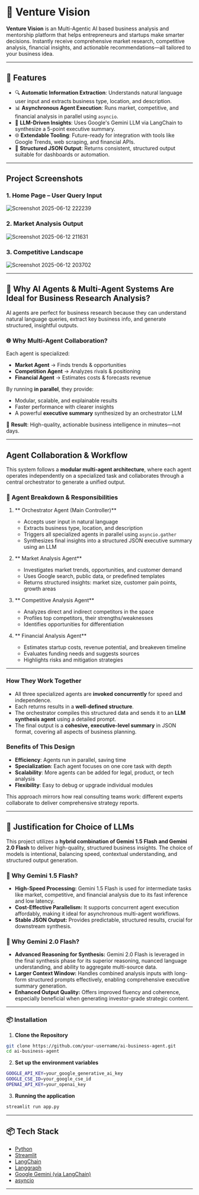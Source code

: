 # 🚀 Venture Vision

**Venture Vision** is an Multi-Agentic AI based business analysis and mentorship platform that helps entrepreneurs and startups make smarter decisions. Instantly receive comprehensive market research, competitive analysis, financial insights, and actionable recommendations—all tailored to your business idea.

---

## 🌟 Features

- 🔍 **Automatic Information Extraction**: Understands natural language user input and extracts business type, location, and description.
- 📊 **Asynchronous Agent Execution**: Runs market, competitive, and financial analysis in parallel using `asyncio`.
- 🧠 **LLM-Driven Insights**: Uses Google's Gemini LLM via LangChain to synthesize a 5-point executive summary.
- 🌐 **Extendable Tooling**: Future-ready for integration with tools like Google Trends, web scraping, and financial APIs.
- 📄 **Structured JSON Output**: Returns consistent, structured output suitable for dashboards or automation.


---
## Project Screenshots

###  1. Home Page – User Query Input
![Screenshot 2025-06-12 222239](https://github.com/user-attachments/assets/d2a94b28-09a9-496b-bb88-3f9c39d339f9)

### 2. Market Analysis Output
![Screenshot 2025-06-12 211631](https://github.com/user-attachments/assets/38e3b57e-f9c3-4e0f-bc23-6b969a1b296e)

###  3. Competitive Landscape
![Screenshot 2025-06-12 203702](https://github.com/user-attachments/assets/b6de55b2-2c8c-4b9c-8a22-9c5f73a826a3)

---
## 🤖 Why AI Agents & Multi-Agent Systems Are Ideal for Business Research Analysis?

AI agents are perfect for business research because they can understand natural language queries, extract key business info, and generate structured, insightful outputs.

### 🌐 Why Multi-Agent Collaboration?
Each agent is specialized:
- **Market Agent** → Finds trends & opportunities  
- **Competition Agent** → Analyzes rivals & positioning  
- **Financial Agent** → Estimates costs & forecasts revenue

By running **in parallel**, they provide:
- Modular, scalable, and explainable results  
- Faster performance with clearer insights  
- A powerful **executive summary** synthesized by an orchestrator LLM

🔎 **Result**: High-quality, actionable business intelligence in minutes—not days.

---
##  Agent Collaboration & Workflow

This system follows a **modular multi-agent architecture**, where each agent operates independently on a specialized task and collaborates through a central orchestrator to generate a unified output.

### 🧩 Agent Breakdown & Responsibilities

1. ** Orchestrator Agent (Main Controller)**
   - Accepts user input in natural language
   - Extracts business type, location, and description
   - Triggers all specialized agents in parallel using `asyncio.gather`
   - Synthesizes final insights into a structured JSON executive summary using an LLM

2. ** Market Analysis Agent**
   - Investigates market trends, opportunities, and customer demand
   - Uses Google search, public data, or predefined templates
   - Returns structured insights: market size, customer pain points, growth areas

3. ** Competitive Analysis Agent**
   - Analyzes direct and indirect competitors in the space
   - Profiles top competitors, their strengths/weaknesses
   - Identifies opportunities for differentiation

4. ** Financial Analysis Agent**
   - Estimates startup costs, revenue potential, and breakeven timeline
   - Evaluates funding needs and suggests sources
   - Highlights risks and mitigation strategies

---

### How They Work Together

- All three specialized agents are **invoked concurrently** for speed and independence.
- Each returns results in a **well-defined structure**.
- The orchestrator compiles this structured data and sends it to an **LLM synthesis agent** using a detailed prompt.
- The final output is a **cohesive, executive-level summary** in JSON format, covering all aspects of business planning.

### Benefits of This Design

- **Efficiency**: Agents run in parallel, saving time
- **Specialization**: Each agent focuses on one core task with depth
- **Scalability**: More agents can be added for legal, product, or tech analysis
- **Flexibility**: Easy to debug or upgrade individual modules

This approach mirrors how real consulting teams work: different experts collaborate to deliver comprehensive strategy reports.

---
## 🤖 Justification for Choice of LLMs

This project utilizes a **hybrid combination of Gemini 1.5 Flash and Gemini 2.0 Flash** to deliver high-quality, structured business insights. The choice of models is intentional, balancing speed, contextual understanding, and structured output generation.

### 🎯 Why Gemini 1.5 Flash?

- **High-Speed Processing:** Gemini 1.5 Flash is used for intermediate tasks like market, competitive, and financial analysis due to its fast inference and low latency.
- **Cost-Effective Parallelism:** It supports concurrent agent execution affordably, making it ideal for asynchronous multi-agent workflows.
- **Stable JSON Output:** Provides predictable, structured results, crucial for downstream synthesis.

### 🚀 Why Gemini 2.0 Flash?

- **Advanced Reasoning for Synthesis:** Gemini 2.0 Flash is leveraged in the final synthesis phase for its superior reasoning, nuanced language understanding, and ability to aggregate multi-source data.
- **Larger Context Window:** Handles combined analysis inputs with long-form structured prompts effectively, enabling comprehensive executive summary generation.
- **Enhanced Output Quality:** Offers improved fluency and coherence, especially beneficial when generating investor-grade strategic content.

---
### 📦 Installation

1. **Clone the Repository**

```bash
git clone https://github.com/your-username/ai-business-agent.git
cd ai-business-agent
```
2. **Set up the environment variables**
```bash
GOOGLE_API_KEY=your_google_generative_ai_key
GOOGLE_CSE_ID=your_google_cse_id
OPENAI_API_KEY=your_openai_key
```
3. **Running the application**
```bash
streamlit run app.py
```

---

## 📦 Tech Stack

- [Python](https://www.python.org/)
- [Streamlit](https://streamlit.io/)
- [LangChain](https://www.langchain.com/)
- [Langgraph]()
- [Google Gemini (via LangChain)](https://python.langchain.com/docs/integrations/chat/google_genai/)
- [asyncio](https://docs.python.org/3/library/asyncio.html)

---




